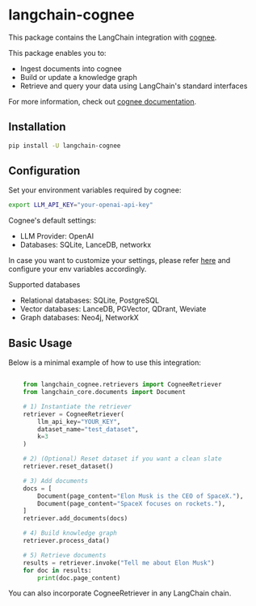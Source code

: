 # langchain-cognee

This package contains the LangChain integration with [cognee](https://github.com/topoteretes/cognee).

This package enables you to:
- Ingest documents into cognee
- Build or update a knowledge graph
- Retrieve and query your data using LangChain's standard interfaces

For more information, check out [cognee documentation](https://docs.cognee.ai/).

## Installation

```bash
pip install -U langchain-cognee
```

## Configuration
Set your environment variables required by cognee:

```bash
export LLM_API_KEY="your-openai-api-key"
```

Cognee's default settings:
- LLM Provider: OpenAI 
- Databases: SQLite, LanceDB, networkx

In case you want to customize your settings, please refer [here](https://github.com/topoteretes/cognee/blob/dev/.env.template) and configure your env variables accordingly. 

Supported databases
- Relational databases: SQLite, PostgreSQL
- Vector databases: LanceDB, PGVector, QDrant, Weviate
- Graph databases: Neo4j, NetworkX

## Basic Usage
Below is a minimal example of how to use this integration:

```python

    from langchain_cognee.retrievers import CogneeRetriever
    from langchain_core.documents import Document

    # 1) Instantiate the retriever
    retriever = CogneeRetriever(
        llm_api_key="YOUR_KEY", 
        dataset_name="test_dataset", 
        k=3
    )

    # 2) (Optional) Reset dataset if you want a clean slate
    retriever.reset_dataset()

    # 3) Add documents
    docs = [
        Document(page_content="Elon Musk is the CEO of SpaceX."),
        Document(page_content="SpaceX focuses on rockets."),
    ]
    retriever.add_documents(docs)

    # 4) Build knowledge graph
    retriever.process_data()

    # 5) Retrieve documents
    results = retriever.invoke("Tell me about Elon Musk")
    for doc in results:
        print(doc.page_content)
```

You can also incorporate CogneeRetriever in any LangChain chain. 





